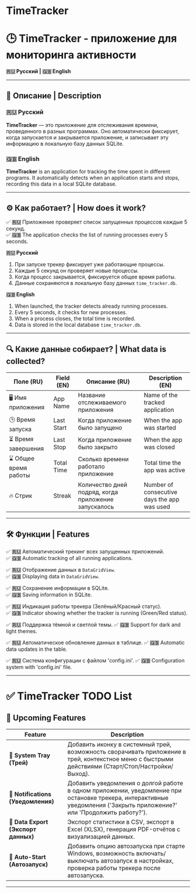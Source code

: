 # TimeTracker

# 🕒 TimeTracker - приложение для мониторинга активности
**🇷🇺 Русский | 🇬🇧 English**

---

## 📌 Описание | Description
### 🇷🇺 Русский
**TimeTracker** — это приложение для отслеживания времени, проведенного в разных программах. Оно автоматически фиксирует, когда запускается и закрывается приложение, и записывает эту информацию в локальную базу данных SQLite.

### 🇬🇧 English
**TimeTracker** is an application for tracking the time spent in different programs. It automatically detects when an application starts and stops, recording this data in a local SQLite database.

---

## ⚙️ Как работает? | How does it work?
✅ **🇷🇺** Приложение проверяет список запущенных процессов каждые 5 секунд.  
✅ **🇬🇧** The application checks the list of running processes every 5 seconds.  

**🇷🇺 Русский**  
1. При запуске трекер фиксирует уже работающие процессы.  
2. Каждые 5 секунд он проверяет новые процессы.  
3. Когда процесс закрывается, фиксируется общее время работы.  
4. Данные сохраняются в локальную базу данных `time_tracker.db`.  

**🇬🇧 English**  
1. When launched, the tracker detects already running processes.  
2. Every 5 seconds, it checks for new processes.  
3. When a process closes, the total time is recorded.  
4. Data is stored in the local database `time_tracker.db`.  

---

## 🔍 Какие данные собирает? | What data is collected?
| Поле (RU) | Field (EN) | Описание (RU) | Description (EN) |
|-----------|-----------|---------------|---------------|
| 🖥️ Имя приложения | App Name | Название отслеживаемого приложения | Name of the tracked application |
| 🕒 Время запуска | Last Start | Когда приложение было запущено | When the app was started |
| ⏳ Время завершения | Last Stop | Когда приложение было закрыто | When the app was closed |
| ⌛ Общее время работы | Total Time | Сколько времени работало приложение | Total time the app was active |
| 🔥 Стрик | Streak | Количество дней подряд, когда приложение запускалось | Number of consecutive days the app was used |

---

## 🛠 Функции | Features
✅ **🇷🇺** Автоматический трекинг всех запущенных приложений.  
✅ **🇬🇧** Automatic tracking of all running applications.  

✅ **🇷🇺** Отображение данных в `DataGridView`.  
✅ **🇬🇧** Displaying data in `DataGridView`.  

✅ **🇷🇺** Сохранение информации в SQLite.  
✅ **🇬🇧** Saving information in SQLite.  

✅ **🇷🇺** Индикация работы трекера (Зелёный/Красный статус).  
✅ **🇬🇧** Indicator showing whether the tracker is running (Green/Red status).  

✅ **🇷🇺** Поддержка тёмной и светлой темы.
✅ **🇬🇧** Support for dark and light themes.

✅ **🇷🇺** Автоматическое обновление данных в таблице.
✅ **🇬🇧** Automatic data updates in the table.

✅ **🇷🇺** Система конфигурации с файлом 'config.ini'.
✅ **🇬🇧** Configuration system with 'config.ini' file.

---

# ✅ TimeTracker TODO List

## 🚀 Upcoming Features

| Feature | Description |
|---------|------------|
| **📌 System Tray (Трей)** | Добавить иконку в системный трей, возможность сворачивать приложение в трей, контекстное меню с быстрыми действиями (Старт/Стоп/Настройки/Выход). |
| **🔔 Notifications (Уведомления)** | Добавить уведомления о долгой работе в одном приложении, уведомление при остановке трекера, интерактивные уведомления ('Закрыть приложение?' или 'Продолжить работу?'). |
| **📂 Data Export (Экспорт данных)** | Экспорт статистики в CSV, экспорт в Excel (XLSX), генерация PDF-отчётов с визуализацией данных. |
| **🔄 Auto-Start (Автозапуск)** | Добавить опцию автозапуска при старте Windows, возможность включать/выключать автозапуск в настройках, проверка работы трекера после автозапуска. |

---
